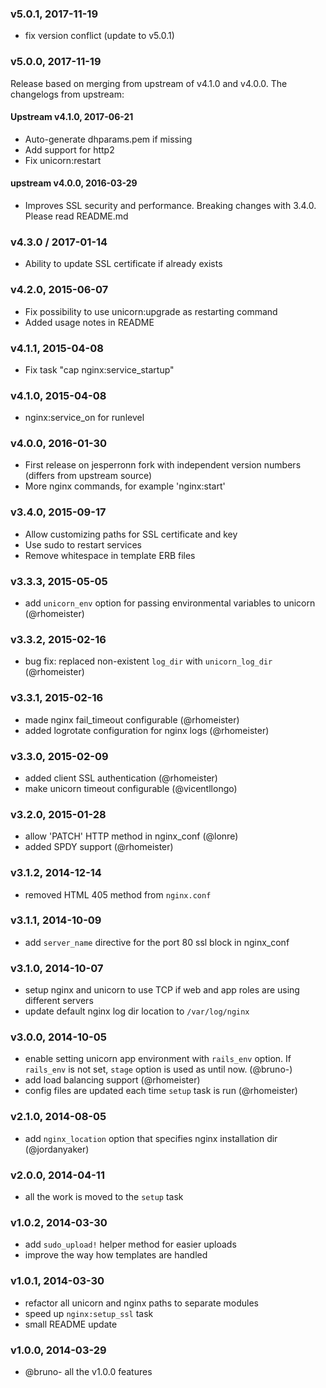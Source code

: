 
### v5.0.1, 2017-11-19

  * fix version conflict (update to v5.0.1)

### v5.0.0, 2017-11-19

Release based on merging from upstream of v4.1.0 and v4.0.0. The changelogs from upstream:

#### Upstream v4.1.0, 2017-06-21
- Auto-generate dhparams.pem if missing
- Add support for http2
- Fix unicorn:restart

#### upstream v4.0.0, 2016-03-29
- Improves SSL security and performance. Breaking changes with 3.4.0. Please
  read README.md


### v4.3.0 / 2017-01-14
- Ability to update SSL certificate if already exists

### v4.2.0, 2015-06-07
- Fix possibility to use unicorn:upgrade as restarting command
- Added usage notes in README

### v4.1.1, 2015-04-08
- Fix task "cap nginx:service_startup"

### v4.1.0, 2015-04-08
- nginx:service_on for runlevel

### v4.0.0, 2016-01-30
- First release on jesperronn fork with independent version numbers
  (differs from upstream source)
- More nginx commands, for example 'nginx:start'

### v3.4.0, 2015-09-17
- Allow customizing paths for SSL certificate and key
- Use sudo to restart services
- Remove whitespace in template ERB files

### v3.3.3, 2015-05-05
- add `unicorn_env` option for passing environmental variables to unicorn (@rhomeister)

### v3.3.2, 2015-02-16
- bug fix: replaced non-existent `log_dir` with `unicorn_log_dir` (@rhomeister)

### v3.3.1, 2015-02-16
- made nginx fail_timeout configurable (@rhomeister)
- added logrotate configuration for nginx logs (@rhomeister)

### v3.3.0, 2015-02-09
- added client SSL authentication (@rhomeister)
- make unicorn timeout configurable (@vicentllongo)

### v3.2.0, 2015-01-28
- allow 'PATCH' HTTP method in nginx_conf (@lonre)
- added SPDY support (@rhomeister)

### v3.1.2, 2014-12-14
- removed HTML 405 method from `nginx.conf`

### v3.1.1, 2014-10-09
- add `server_name` directive for the port 80 ssl block in nginx_conf

### v3.1.0, 2014-10-07
- setup nginx and unicorn to use TCP if web and app roles are using different
  servers
- update default nginx log dir location to `/var/log/nginx`

### v3.0.0, 2014-10-05
- enable setting unicorn app environment with `rails_env` option.
  If `rails_env` is not set, `stage` option is used as until now. (@bruno-)
- add load balancing support (@rhomeister)
- config files are updated each time `setup` task is run (@rhomeister)

### v2.1.0, 2014-08-05
- add `nginx_location` option that specifies nginx installation dir
  (@jordanyaker)

### v2.0.0, 2014-04-11
- all the work is moved to the `setup` task

### v1.0.2, 2014-03-30
- add `sudo_upload!` helper method for easier uploads
- improve the way how templates are handled

### v1.0.1, 2014-03-30
- refactor all unicorn and nginx paths to separate modules
- speed up `nginx:setup_ssl` task
- small README update

### v1.0.0, 2014-03-29
- @bruno- all the v1.0.0 features
